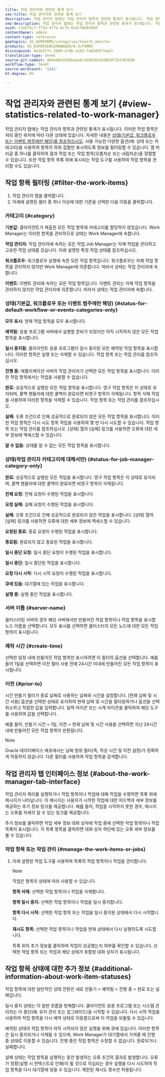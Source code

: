 ```yaml
---
title: 작업 관리자와 관련된 통계 보기
seo-title: 작업 관리자와 관련된 통계 보기
description: 작업 관리자 탭에는 작업 관리자 항목과 관련된 통계가 표시됩니다. 작업 항목을 보고 필터링할 수 있는 방법을 알아봅니다.
seo-description: 작업 관리자 탭에는 작업 관리자 항목과 관련된 통계가 표시됩니다. 작업 항목을 보고 필터링할 수 있는 방법을 알아봅니다.
uuid: c3a575c7-773d-477a-bc75-6cbcf8b836b8
contentOwner: admin
content-type: reference
geptopics: SG_AEMFORMS/categories/health_monitor
products: SG_EXPERIENCEMANAGER/6.4/FORMS
discoiquuid: 8e1b2f7c-2609-474b-a1b2-fa820df74ae3
translation-type: tm+mt
source-git-commit: d04e08e105bba2e6c92d93bcb58839f1b5307bd8
workflow-type: tm+mt
source-wordcount: '1241'
ht-degree: 0%

---
```



# 작업 관리자와 관련된 통계 보기 {#view-statistics-related-to-work-manager}

작업 관리자 탭에는 작업 관리자 항목과 관련된 통계가 표시됩니다. 이러한 작업 항목은 처리 중인 위치에 따라 다른 상태에 있습니다. 자세한 내용은 [상태(기본값, 워크플로우 또는 이벤트 범주에만 해당)를 참조하십시오](view-statistics-related-manager.md#status-for-default-workflow-or-events-categories-only). 사용 가능한 다양한 옵션(예: 상태 또는 카테고리)을 사용하여 항목의 하위 집합만 표시하도록 정보를 필터링할 수 있습니다. 열 머리글 중 하나를 클릭하여 결과 작업 또는 작업 항목(오름차순 또는 내림차순)을 정렬할 수 있습니다. 또한 작업 항목 목록 위에 표시되는 작업 도구를 사용하여 작업 항목을 관리할 수도 있습니다.

## 작업 항목 필터링 {#filter-the-work-items}

1. 작업 관리자 탭을 클릭합니다.
1. 아래에 설명된 필터 중 하나 이상에 대한 기준을 선택한 다음 이동을 클릭합니다.

### 카테고리 {#category}

**기본값:** 클라이언트가 제출한 모든 작업 항목에 카테고리를 할당하지 않았습니다. Work Manager는 이러한 항목을 관리하므로 상태는 Work Manager에 속합니다.

**작업 관리자:** 작업 관리자에 속하는 모든 작업 Job Manager는 자체 작업을 관리하고 고유한 작업 상태를 갖습니다. 아래 설명된 특정 작업 상태를 참조하십시오.

**워크플로우:** 워크플로우 실행에 속한 모든 작업 항목입니다. 워크플로우는 자체 작업 항목을 관리하지 않지만 Work Manager에 의존합니다. 따라서 상태는 작업 관리자에 속합니다.

**이벤트:** 이벤트 관리에 속하는 모든 작업 항목입니다. 이벤트 관리는 자체 작업 항목을 관리하지 않지만 작업 관리자에 의존합니다. 따라서 상태는 작업 관리자에 속합니다.

### 상태(기본값, 워크플로우 또는 이벤트 범주에만 해당) {#status-for-default-workflow-or-events-categories-only}

**모두 표시:** 현재 작업 항목을 모두 표시합니다.

**예약됨:** 응용 프로그램 서버에서 실행할 준비가 되었지만 아직 시작하지 않은 모든 작업 항목을 표시합니다.

**일시 중지됨:** 클라이언트 응용 프로그램이 일시 중지된 모든 예약된 작업 항목을 표시합니다. 이러한 항목은 실행 또는 삭제할 수 있습니다. 작업 항목 또는 작업 관리를 참조하십시오.

**진행 중:** 애플리케이션 서버의 작업 관리자가 선택한 모든 작업 항목을 표시합니다. 이러한 작업 항목에서는 작업을 사용할 수 없습니다.

**완료:** 성공적으로 실행된 모든 작업 항목을 표시합니다. 영구 작업 항목은 이 상태로 유지되며, 콜백 핸들러에 대한 콜백이 완료되면 비영구 항목이 삭제됩니다. 항목 삭제 작업을 사용하여 이러한 항목을 삭제할 수 있습니다. 작업 항목 또는 작업 관리를 참조하십시오.

**실패:** 오류 조건으로 인해 성공적으로 완료되지 않은 모든 작업 항목을 표시합니다. 이러한 작업 항목은 다시 시도 항목 작업을 사용하여 몇 번 다시 시도할 수 있습니다. 작업 항목 또는 작업 관리를 참조하십시오. [상태] 열의 [실패] 링크를 사용하면 오류에 대한 세부 정보에 액세스할 수 있습니다.

**알 수 없음:** 상태를 알 수 없는 모든 작업 항목을 표시합니다.

### 상태(작업 관리자 카테고리에 대해서만) {#status-for-job-manager-category-only}

**완료:** 성공적으로 실행된 모든 작업을 표시합니다. 영구 작업 항목은 이 상태로 유지되며, 콜백 핸들러에 대한 콜백이 완료되면 비영구 항목이 삭제됩니다.

**전체 요청:** 전체 요청이 수행된 작업을 표시합니다.

**요청 실패:** 실패 요청이 수행된 작업을 표시합니다.

**실패:** 오류 조건으로 인해 성공적으로 완료되지 않은 작업을 표시합니다. [상태] 열의 [실패] 링크를 사용하면 오류에 대한 세부 정보에 액세스할 수 있습니다.

**요청된 종료:** 종료 요청이 수행된 작업을 표시합니다.

**종료됨:** 완료되지 않고 종료된 작업을 표시합니다.

**일시 중단 요청:** 일시 중단 요청이 수행된 작업을 표시합니다.

**일시 중단:** 일시 중단된 작업을 표시합니다.

**요청 다시 시작:** 다시 시작 요청이 수행된 작업을 표시합니다.

**큐에 있음:** 대기열에 있는 작업을 표시합니다.

**실행 중:** 실행 중인 작업을 표시합니다.

### 서버 이름 {#server-name}

클러스터된 서버의 경우 해당 서버에서만 만들어진 작업 항목이나 작업 항목을 표시할 노드 이름을 선택합니다. 모두 표시를 선택하면 클러스터의 모든 노드에 대한 모든 작업 항목이 표시됩니다.

### 제작 시간 {#create-time}

선택한 일정 내에 만들어진 작업 항목만 표시하려면 이 필터의 옵션을 선택합니다. 예를 들어 1일을 선택하면 이전 필터 사용 전에 24시간 이내에 만들어진 모든 작업 항목이 표시됩니다.

### 이전 {#prior-to}

시간 만들기 필터가 종료 날짜로 사용하는 날짜와 시간을 설정합니다. [현재 날짜 및 시간 사용] 옵션을 선택한 상태로 유지하여 현재 날짜 및 시간을 필터링하거나 옵션을 선택 취소하고 적절한 값을 입력합니다. 달력 아이콘 또는 시계 아이콘을 클릭하여 해당 도구를 사용하여 값을 선택합니다.

예를 들어, 만들기 시간 = 1일, 이전 = 현재 날짜 및 시간 사용을 선택하면 지난 24시간 내에 만들어진 모든 작업 항목이 반환됩니다.

>[!NOTE]
>
>Oracle 데이터베이스 배포에서는 날짜 범위 필터(즉, 작성 시간 및 이전 설정)가 정확하게 작동하지 않습니다. 다른 필터를 사용하여 작업 항목을 검색합니다.

## 작업 관리자 탭 인터페이스 정보 {#about-the-work-manager-tab-interface}

작업 관리자 쿼리를 실행하거나 작업 항목이나 작업에 대해 작업을 수행하면 목록 위에 메시지가 나타납니다. 이 메시지는 사용자가 시작한 작업에 대한 피드백과 세부 정보를 제공하는 추가 정보 링크를 제공합니다. 예를 들어, 작업을 시작하지 못한 경우, 메시지는 오류를 자세히 알 수 있는 링크를 제공합니다.

추가 정보를 클릭하면 작업 세부 정보 대화 상자에 작업 중에 선택한 작업 항목이나 작업 목록이 표시됩니다. 각 목록 항목을 클릭하면 대화 상자 하단에 있는 오류 세부 정보를 볼 수 있습니다.

### 작업 항목 또는 작업 관리 {#manage-the-work-items-or-jobs}

1. 아래 설명된 작업 도구를 사용하여 목록의 작업 항목이나 작업을 관리합니다.

   >[!NOTE]
   >
   >작업은 항목의 상태에 따라 사용할 수 있습니다.

   **항목 삭제:** 선택한 작업 항목이나 작업을 삭제합니다.

   **항목 일시 중지:** 선택한 작업 항목이나 작업을 일시 중지합니다.

   **항목 다시 시작:** 선택한 작업 항목 또는 작업을 일시 중지된 상태에서 다시 시작합니다.

   **재시도 항목:** 선택한 작업 항목이나 작업을 현재 상태에서 다시 실행하도록 시도합니다.

   목록 위의 추가 정보를 클릭하여 작업이 성공했는지 여부를 확인할 수 있습니다. 선택한 작업 항목 또는 작업과 해당 상태가 포함된 대화 상자가 표시됩니다.

## 작업 항목 상태에 대한 추가 정보 {#additional-information-about-work-item-statuses}

작업 항목에 대한 일반적인 상태 전환은 새로 만들기 > 예약됨 > 진행 중 > 완료 또는 실패입니다.

일시 중지 상태는 이 일반 흐름을 방해합니다. 클라이언트 응용 프로그램 또는 시스템 관리자는 이 중단(예: 유지 관리 또는 업그레이드)을 시작할 수 있습니다. 다시 시작 작업을 사용하여 작업 항목을 다시 예약 상태로 이동함으로써 이 작업을 되돌릴 수 있습니다.

예약된 상태의 작업 항목이 아직 시작되지 않은 실행을 위해 큐에 있습니다. 이러한 항목은 일시 중지되거나 삭제될 수 있으며, Work Manager가 대기열에서 가져올 때 진행 중 상태로 이동할 수 있습니다. 진행 중인 작업 항목은 수정할 수 없습니다. 완료되거나 실패합니다.

실패 상태는 작업 항목을 실행하는 동안 발생하는 오류 조건의 결과로 발생합니다. 오류가 정황(실행 시 컨텍스트로 인해)이 될 것으로 의심되는 경우 실행을 다시 시도하여 작업 항목을 다시 대기열에 넣을 수 있습니다. 제한된 재시도 횟수만 허용됩니다.
